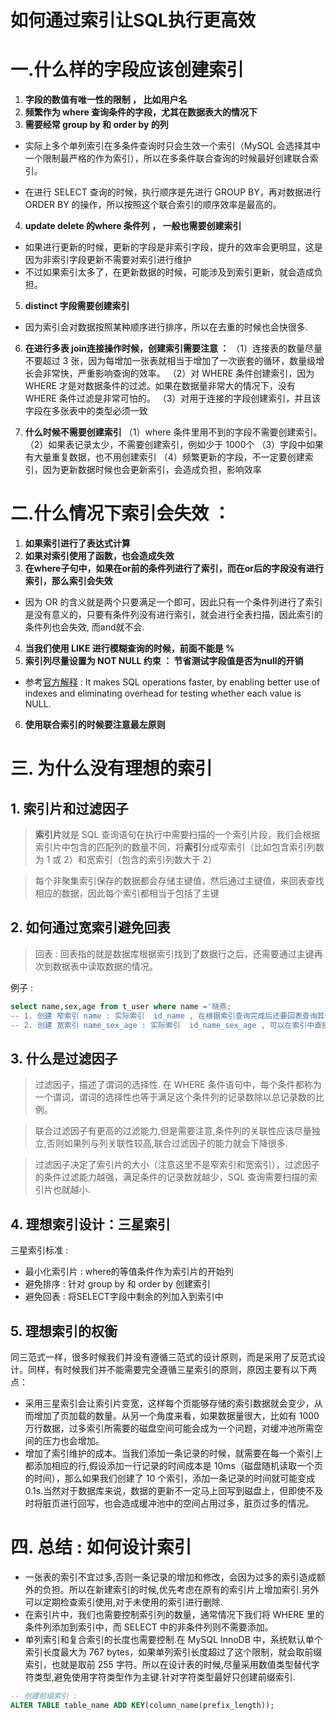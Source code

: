 # 如何通过索引让SQL执行更高效

# 一.什么样的字段应该创建索引 
1. **字段的数值有唯一性的限制 ， 比如用户名**
2. **频繁作为 where 查询条件的字段，尤其在数据表大的情况下**
3. **需要经常 group by 和 order by 的列**

- 实际上多个单列索引在多条件查询时只会生效一个索引（MySQL 会选择其中一个限制最严格的作为索引），所以在多条件联合查询的时候最好创建联合索引。

- 在进行 SELECT 查询的时候，执行顺序是先进行 GROUP BY，再对数据进行 ORDER BY 的操作，所以按照这个联合索引的顺序效率是最高的。

4. **update delete 的where 条件列 ， 一般也需要创建索引**
- 如果进行更新的时候，更新的字段是非索引字段，提升的效率会更明显，这是因为非索引字段更新不需要对索引进行维护
- 不过如果索引太多了，在更新数据的时候，可能涉及到索引更新，就会造成负担。

5. **distinct 字段需要创建索引**
- 因为索引会对数据按照某种顺序进行排序，所以在去重的时候也会快很多.

6. **在进行多表 join连接操作时候，创建索引需要注意 ：** 
（1）连接表的数量尽量不要超过 3 张，因为每增加一张表就相当于增加了一次嵌套的循环，数量级增长会非常快，严重影响查询的效率。
（2）对 WHERE 条件创建索引，因为 WHERE 才是对数据条件的过滤。如果在数据量非常大的情况下，没有 WHERE 条件过滤是非常可怕的。
（3）对用于连接的字段创建索引，并且该字段在多张表中的类型必须一致

7. **什么时候不需要创建索引**
（1）where 条件里用不到的字段不需要创建索引。
（2）如果表记录太少，不需要创建索引，例如少于 1000个
（3）字段中如果有大量重复数据，也不用创建索引
（4）频繁更新的字段，不一定要创建索引，因为更新数据时候也会更新索引，会造成负担，影响效率


# 二.什么情况下索引会失效 ： 

1. **如果索引进行了表达式计算**
2. **如果对索引使用了函数，也会造成失效**
3. **在where子句中，如果在or前的条件列进行了索引，而在or后的字段没有进行索引，那么索引会失效**
- 因为 OR 的含义就是两个只要满足一个即可，因此只有一个条件列进行了索引是没有意义的，只要有条件列没有进行索引，就会进行全表扫描，因此索引的条件列也会失效, 而and就不会.
4. **当我们使用 LIKE 进行模糊查询的时候，前面不能是 %**
5. **索引列尽量设置为 NOT NULL 约束 ： 节省测试字段值是否为null的开销**
 - 参考[官方解释](https://dev.mysql.com/doc/refman/8.0/en/data-size.html )  : It makes SQL operations faster, by enabling better use of indexes and eliminating overhead for testing whether each value is NULL.
6. **使用联合索引的时候要注意最左原则**

# 三. 为什么没有理想的索引

## 1. 索引片和过滤因子

> **索引片**就是 SQL 查询语句在执行中需要扫描的一个索引片段，我们会根据索引片中包含的匹配列的数量不同，将**索引**分成窄索引（比如包含索引列数为 1 或 2）和宽索引（包含的索引列数大于 2）

> 每个非聚集索引保存的数据都会存储主键值，然后通过主键值，来回表查找相应的数据，因此每个索引都相当于包括了主键

## 2. 如何通过宽索引避免回表

> 回表 : 回表指的就是数据库根据索引找到了数据行之后，还需要通过主键再次到数据表中读取数据的情况。

例子 : 

```sql
select name,sex,age from t_user where name ='晓燕;
-- 1. 创建 窄索引 name : 实际索引  id_name , 在根据索引查询完成后还要回表查询其他字段.
-- 2. 创建 宽索引 name_sex_age : 实际索引  id_name_sex_age , 可以在索引中直接获取数据,不用回表
```

## 3. 什么是过滤因子
> 过滤因子，描述了谓词的选择性. 在 WHERE 条件语句中，每个条件都称为一个谓词，谓词的选择性也等于满足这个条件列的记录数除以总记录数的比例。

> 联合过滤因子有更高的过滤能力,但是需要注意,条件列的关联性应该尽量独立,否则如果列与列关联性较高,联合过滤因子的能力就会下降很多.

> 过滤因子决定了索引片的大小（注意这里不是窄索引和宽索引），过滤因子的条件过滤能力越强，满足条件的记录数就越少，SQL 查询需要扫描的索引片也就越小.

## 4. 理想索引设计：三星索引

三星索引标准 : 
- 最小化索引片 : where的等值条件作为索引片的开始列
- 避免排序 : 针对 group by 和 order by 创建索引
- 避免回表 : 将SELECT字段中剩余的列加入到索引中

## 5. 理想索引的权衡
同三范式一样，很多时候我们并没有遵循三范式的设计原则，而是采用了反范式设计。同样，有时候我们并不能需要完全遵循三星索引的原则，原因主要有以下两点：
- 采用三星索引会让索引片变宽，这样每个页能够存储的索引数据就会变少，从而增加了页加载的数量。从另一个角度来看，如果数据量很大，比如有 1000 万行数据，过多索引所需要的磁盘空间可能会成为一个问题，对缓冲池所需空间的压力也会增加。
- 增加了索引维护的成本。当我们添加一条记录的时候，就需要在每一个索引上都添加相应的行,假设添加一行记录的时间成本是 10ms（磁盘随机读取一个页的时间），那么如果我们创建了 10 个索引，添加一条记录的时间就可能变成 0.1s.当然对于数据库来说，数据的更新不一定马上回写到磁盘上，但即使不及时将脏页进行回写，也会造成缓冲池中的空间占用过多，脏页过多的情况。

# 四. 总结 : 如何设计索引

- 一张表的索引不宜过多,否则一条记录的增加和修改，会因为过多的索引造成额外的负担。所以在新建索引的时候,优先考虑在原有的索引片上增加索引.另外可以定期检查索引使用,对于未使用的索引进行删除.
- 在索引片中，我们也需要控制索引列的数量，通常情况下我们将 WHERE 里的条件列添加到索引中，而 SELECT 中的非条件列则不需要添加。
- 单列索引和复合索引的长度也需要控制.在 MySQL InnoDB 中，系统默认单个索引长度最大为 767 bytes，如果单列索引长度超过了这个限制，就会取前缀索引，也就是取前 255 字符。所以在设计表的时候,尽量采用数值类型替代字符类型,避免使用字符类型作为主键.针对字符类型最好只创建前缀索引.

```sql
-- 创建前缀索引 : 
ALTER TABLE table_name ADD KEY(column_name(prefix_length));
```























